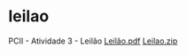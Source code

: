 # leilao
PCII - Atividade 3 - Leilão
[Leilão.pdf](https://github.com/luansouzaprogramador/leilao/files/11268883/Leilao.pdf)
[Leilao.zip](https://github.com/luansouzaprogramador/leilao/files/11268885/Leilao.zip)
